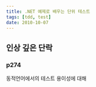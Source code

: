 ```yaml
---
title: .NET 예제로 배우는 단위 테스트
tags: [tdd, test]
date: 2010-10-07
---
```


## 인상 깊은 단락

### p274
동적언어에서의 테스트 용이성에 대해
